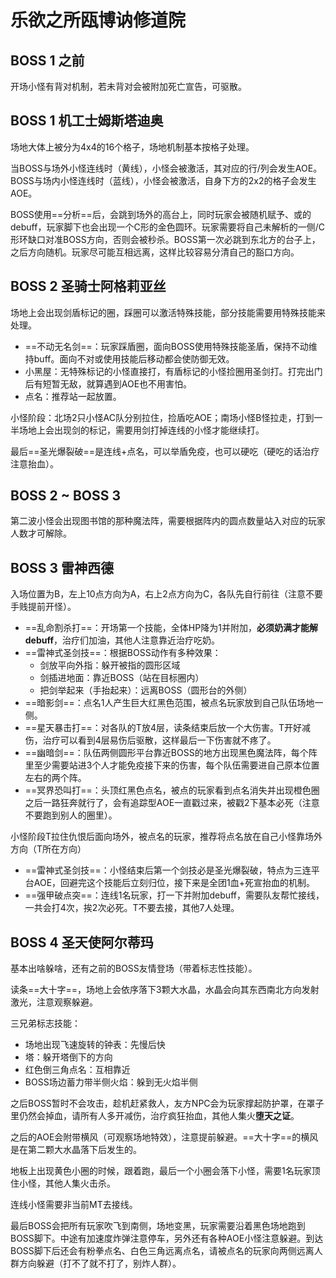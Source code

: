 # 乐欲之所瓯博讷修道院

## BOSS 1 之前

开场小怪有背对机制，若未背对会被附加死亡宣告，可驱散。

## BOSS 1 机工士姆斯塔迪奥

场地大体上被分为4x4的16个格子，场地机制基本按格子处理。

当BOSS与场外小怪连线时（黄线），小怪会被激活，其对应的行/列会发生AOE。BOSS与场内小怪连线时（蓝线），小怪会被激活，自身下方的2x2的格子会发生AOE。

BOSS使用==分析==后，会跳到场外的高台上，同时玩家会被随机赋予<Status :id="1707" name="右侧未解析" />、<Status :id="1708" name="左侧未解析" />或<Status :id="1709" name="背面未解析" />的debuff，玩家脚下也会出现一个C形的金色圆环。玩家需要将自己未解析的一侧/C形环缺口对准BOSS方向，否则会被秒杀。BOSS第一次必跳到东北方的台子上，之后方向随机。玩家尽可能互相远离，这样比较容易分清自己的豁口方向。

## BOSS 2 圣骑士阿格莉亚丝

场地上会出现剑盾标记的圈，踩圈可以激活特殊技能，部分技能需要用特殊技能来处理。

* ==不动无名剑==：玩家踩盾圈，面向BOSS使用特殊技能圣盾，保持不动维持<Status :id="1735" name="圣盾防御" />buff。面向不对或使用技能后移动都会使防御无效。
* 小黑屋：无特殊标记的小怪直接打，有盾标记的小怪捡圈用圣剑打。打完出门后有短暂无敌，就算遇到AOE也不用害怕。
* 点名：推荐站一起放置。

小怪阶段：北场2只小怪AC队分别拉住，捡盾吃AOE；南场小怪B怪拉走，打到一半场地上会出现剑的标记，需要用剑打掉连线的小怪才能继续打。

最后==圣光爆裂破==是连线+点名，可以举盾免疫，也可以硬吃（硬吃的话<Role name="healer" />治疗注意抬血）。

## BOSS 2 ~ BOSS 3

第二波小怪会出现图书馆的那种魔法阵，需要根据阵内的圆点数量站入对应的玩家人数才可解除。

## BOSS 3 雷神西德

入场位置为B，左上10点方向为A，右上2点方向为C，各队先自行前往（注意不要手贱提前开怪）。

* ==乱命割杀打==：开场第一个技能，全体HP降为1并附加<Status :id="1970" name="死亡宣告" />，**必须奶满才能解debuff**，<Role name="healer" />治疗们加油，其他人注意靠近治疗吃奶。
* ==雷神式圣剑技==：根据BOSS动作有多种效果：
  * 剑放平向外指：躲开被指的圆形区域
  * 剑插进地面：靠近BOSS（站在目标圈内）
  * 把剑举起来（手抬起来）：远离BOSS（圆形台的外侧）
* ==暗影剑==：点名1人产生巨大红黑色范围，被点名玩家放到自己队伍场地一侧。
* ==星天暴击打==：对各队的T放4层<Status :id="200" name="物理受伤加重" :stack="3" />，读条结束后放一个大伤害。<Role name="tank" />T开好减伤，<Role name="healer" />治疗可以看到4层易伤后驱散，这样最后一下伤害就不疼了。
* ==幽暗剑==：队伍两侧圆形平台靠近BOSS的地方出现黑色魔法阵，每个阵里至少需要站进3个人才能免疫接下来的伤害，每个队伍需要进自己原本位置左右的两个阵。
* ==冥界恐叫打==：头顶红黑色点名，被点的玩家看到点名消失并出现橙色圈之后一路狂奔就行了，会有追踪型AOE一直戳过来，被戳2下基本必死（注意不要跑到别人的圈里）。

小怪阶段<Role name="tank" />T拉住仇恨后面向场外，被点名的玩家，推荐将点名放在自己小怪靠场外方向（T所在方向）

* ==雷神式圣剑技==：小怪结束后第一个剑技必是圣光爆裂破，特点为三连平台AOE，回避完这个技能后立刻归位，接下来是全团1血+死宣抬血的机制。
* ==强甲破点突==：连线1名玩家，打一下并附加<Status :id="2090" name="物理受伤加重" />debuff，需要队友帮忙接线，一共会打4次，挨2次必死。T不要去接，<Role name="healer" /><Role name="dps" />其他7人处理。

## BOSS 4 圣天使阿尔蒂玛

基本出啥躲啥，还有之前的BOSS友情登场（带着标志性技能）。

读条==大十字==，场地上会依序落下3颗大水晶，水晶会向其东西南北方向发射激光，注意观察躲避。

三兄弟标志技能：
* 场地出现飞速旋转的钟表：先慢后快
* 塔：躲开塔倒下的方向
* 红色倒三角点名：互相靠近
* BOSS场边蓄力带半侧火焰：躲到无火焰半侧

之后BOSS暂时不会攻击，趁机赶紧救人，友方NPC会为玩家撑起防护罩，在罩子里仍然会掉血，请<Role name="tank" /><Role name="healer" /><Role name="dps" />所有人多开减伤，<Role name="healer" />治疗疯狂抬血，其他人集火**堕天之证**。

之后的AOE会附带横风（可观察场地特效），注意提前躲避。==大十字==的横风是在第二颗大水晶落下后发生的。

地板上出现黄色小圈的时候，跟着跑，最后一个小圈会落下小怪，需要1名玩家顶住小怪，其他人集火击杀。

连线小怪需要<Role name="tank" />非当前MT去接线。

最后BOSS会把所有玩家吹飞到南侧，场地变黑，玩家需要沿着黑色场地跑到BOSS脚下。中途有加速度炸弹注意停车，另外还有各种AOE小怪注意躲避。到达BOSS脚下后还会有粉拳点名、白色三角远离点名，请被点名的玩家向两侧远离人群方向躲避（打不了就不打了，别炸人群）。